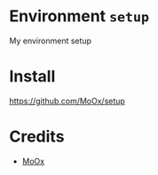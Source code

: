 # Environment `setup`
  My environment setup
  
# Install
https://github.com/MoOx/setup

# Credits
  - [MoOx](https://github.com/MoOx)
